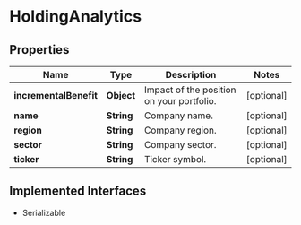 

# HoldingAnalytics


## Properties

Name | Type | Description | Notes
------------ | ------------- | ------------- | -------------
**incrementalBenefit** | **Object** | Impact of the position on your portfolio. |  [optional]
**name** | **String** | Company name. |  [optional]
**region** | **String** | Company region. |  [optional]
**sector** | **String** | Company sector. |  [optional]
**ticker** | **String** | Ticker symbol. |  [optional]


## Implemented Interfaces

* Serializable


